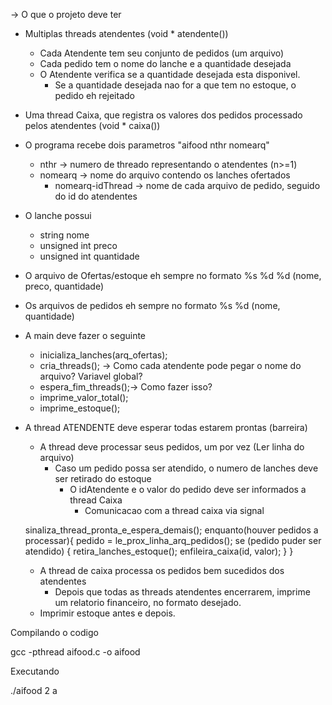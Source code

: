 -> O que o projeto deve ter
* Multiplas threads atendentes (void * atendente())
  * Cada Atendente tem seu conjunto de pedidos (um arquivo)
  * Cada pedido tem o nome do lanche e a quantidade desejada
  * O Atendente verifica se a quantidade desejada esta disponivel.
    * Se a quantidade desejada nao for a que tem no estoque, o pedido eh rejeitado

* Uma thread Caixa, que registra os valores dos pedidos processado pelos atendentes (void * caixa())
* O programa recebe dois parametros "aifood nthr nomearq"
  * nthr -> numero de threado representando o atendentes (n>=1)
  * nomearq -> nome do arquivo contendo os lanches ofertados
    * nomearq-idThread -> nome de cada arquivo de pedido, seguido do id do atendentes
* O lanche possui
  * string nome
  * unsigned int preco
  * unsigned int quantidade
* O arquivo de Ofertas/estoque eh sempre no formato %s %d %d (nome, preco, quantidade)
* Os arquivos de pedidos eh sempre no formato %s %d (nome, quantidade)
* A main deve fazer o seguinte
  * inicializa_lanches(arq_ofertas);
  * cria_threads(); -> Como cada atendente pode pegar o nome do arquivo? Variavel global?
  * espera_fim_threads();-> Como fazer isso?
  * imprime_valor_total();
  * imprime_estoque();

* A thread ATENDENTE deve esperar todas estarem prontas (barreira)
  * A thread deve processar seus pedidos, um por vez (Ler linha do arquivo)
    * Caso um pedido possa ser atendido, o numero de lanches deve ser retirado do estoque
      * O idAtendente e o valor do pedido deve ser informados a thread Caixa
        * Comunicacao com a thread caixa via signal

  sinaliza_thread_pronta_e_espera_demais();
  enquanto(houver pedidos a processar){
    pedido = le_prox_linha_arq_pedidos();
    se (pedido puder ser atendido)
    {
      retira_lanches_estoque();
      enfileira_caixa(id, valor);
    }
  }
  * A thread de caixa processa os pedidos bem sucedidos dos atendentes
    * Depois que todas as threads atendentes encerrarem, imprime um relatorio financeiro, no formato desejado.
  * Imprimir estoque antes e depois.


Compilando o codigo

gcc -pthread aifood.c -o aifood

Executando

./aifood 2 a
